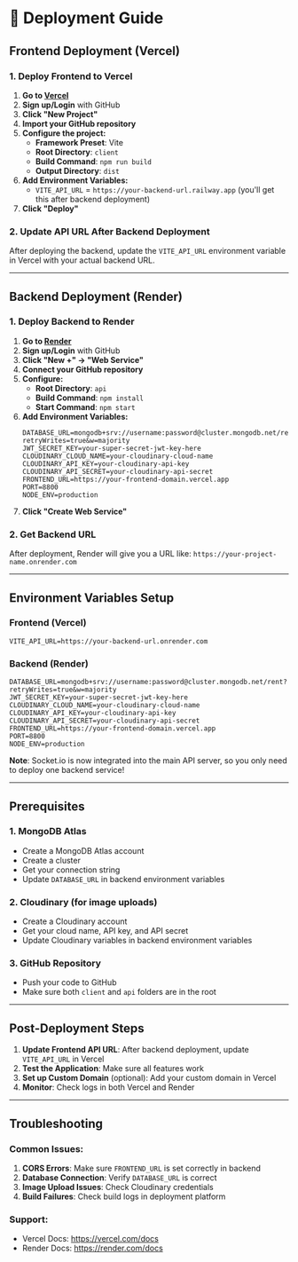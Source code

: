 # 🚀 Deployment Guide

## Frontend Deployment (Vercel)

### 1. Deploy Frontend to Vercel

1. **Go to [Vercel](https://vercel.com)**
2. **Sign up/Login** with GitHub
3. **Click "New Project"**
4. **Import your GitHub repository**
5. **Configure the project:**
   - **Framework Preset**: Vite
   - **Root Directory**: `client`
   - **Build Command**: `npm run build`
   - **Output Directory**: `dist`
6. **Add Environment Variables:**
   - `VITE_API_URL` = `https://your-backend-url.railway.app` (you'll get this after backend deployment)
7. **Click "Deploy"**

### 2. Update API URL After Backend Deployment

After deploying the backend, update the `VITE_API_URL` environment variable in Vercel with your actual backend URL.

---

## Backend Deployment (Render)

### 1. Deploy Backend to Render

1. **Go to [Render](https://render.com)**
2. **Sign up/Login** with GitHub
3. **Click "New +" → "Web Service"**
4. **Connect your GitHub repository**
5. **Configure:**
   - **Root Directory**: `api`
   - **Build Command**: `npm install`
   - **Start Command**: `npm start`
6. **Add Environment Variables:**
   ```
   DATABASE_URL=mongodb+srv://username:password@cluster.mongodb.net/rent?retryWrites=true&w=majority
   JWT_SECRET_KEY=your-super-secret-jwt-key-here
   CLOUDINARY_CLOUD_NAME=your-cloudinary-cloud-name
   CLOUDINARY_API_KEY=your-cloudinary-api-key
   CLOUDINARY_API_SECRET=your-cloudinary-api-secret
   FRONTEND_URL=https://your-frontend-domain.vercel.app
   PORT=8800
   NODE_ENV=production
   ```
7. **Click "Create Web Service"**

### 2. Get Backend URL

After deployment, Render will give you a URL like: `https://your-project-name.onrender.com`

---

## Environment Variables Setup

### Frontend (Vercel)
```
VITE_API_URL=https://your-backend-url.onrender.com
```

### Backend (Render)
```
DATABASE_URL=mongodb+srv://username:password@cluster.mongodb.net/rent?retryWrites=true&w=majority
JWT_SECRET_KEY=your-super-secret-jwt-key-here
CLOUDINARY_CLOUD_NAME=your-cloudinary-cloud-name
CLOUDINARY_API_KEY=your-cloudinary-api-key
CLOUDINARY_API_SECRET=your-cloudinary-api-secret
FRONTEND_URL=https://your-frontend-domain.vercel.app
PORT=8800
NODE_ENV=production
```

**Note**: Socket.io is now integrated into the main API server, so you only need to deploy one backend service!

---

## Prerequisites

### 1. MongoDB Atlas
- Create a MongoDB Atlas account
- Create a cluster
- Get your connection string
- Update `DATABASE_URL` in backend environment variables

### 2. Cloudinary (for image uploads)
- Create a Cloudinary account
- Get your cloud name, API key, and API secret
- Update Cloudinary variables in backend environment variables

### 3. GitHub Repository
- Push your code to GitHub
- Make sure both `client` and `api` folders are in the root

---

## Post-Deployment Steps

1. **Update Frontend API URL**: After backend deployment, update `VITE_API_URL` in Vercel
2. **Test the Application**: Make sure all features work
3. **Set up Custom Domain** (optional): Add your custom domain in Vercel
4. **Monitor**: Check logs in both Vercel and Render

---

## Troubleshooting

### Common Issues:
1. **CORS Errors**: Make sure `FRONTEND_URL` is set correctly in backend
2. **Database Connection**: Verify `DATABASE_URL` is correct
3. **Image Upload Issues**: Check Cloudinary credentials
4. **Build Failures**: Check build logs in deployment platform

### Support:
- Vercel Docs: https://vercel.com/docs
- Render Docs: https://render.com/docs
